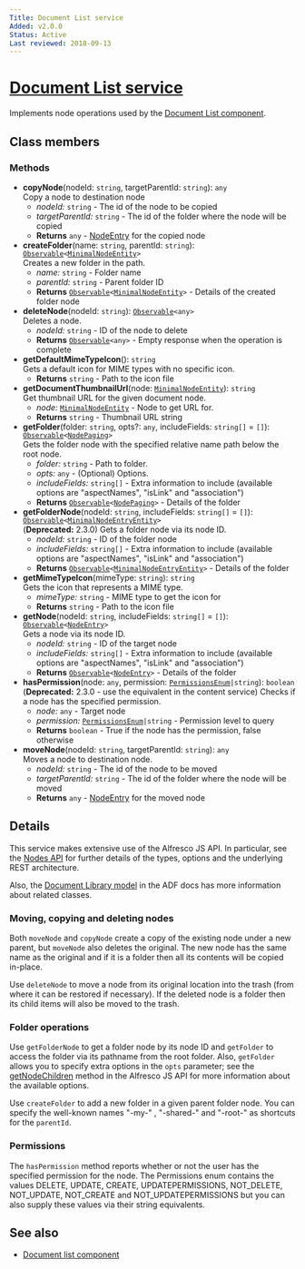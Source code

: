 ```yaml
---
Title: Document List service
Added: v2.0.0
Status: Active
Last reviewed: 2018-09-13
---
```


# [Document List service](../../lib/content-services/document-list/services/document-list.service.ts "Defined in document-list.service.ts")

Implements node operations used by the [Document List component](../content-services/document-list.component.md).

## Class members

### Methods

-   **copyNode**(nodeId: `string`, targetParentId: `string`): `any`<br/>
    Copy a node to destination node
    -   _nodeId:_ `string`  - The id of the node to be copied
    -   _targetParentId:_ `string`  - The id of the folder where the node will be copied
    -   **Returns** `any` - [NodeEntry](https://github.com/Alfresco/alfresco-js-api/blob/master/src/alfresco-core-rest-api/docs/NodeEntry.md) for the copied node
-   **createFolder**(name: `string`, parentId: `string`): [`Observable`](http://reactivex.io/documentation/observable.html)`<`[`MinimalNodeEntity`](../content-services/document-library.model.md)`>`<br/>
    Creates a new folder in the path.
    -   _name:_ `string`  - Folder name
    -   _parentId:_ `string`  - Parent folder ID
    -   **Returns** [`Observable`](http://reactivex.io/documentation/observable.html)`<`[`MinimalNodeEntity`](../content-services/document-library.model.md)`>` - Details of the created folder node
-   **deleteNode**(nodeId: `string`): [`Observable`](http://reactivex.io/documentation/observable.html)`<any>`<br/>
    Deletes a node.
    -   _nodeId:_ `string`  - ID of the node to delete
    -   **Returns** [`Observable`](http://reactivex.io/documentation/observable.html)`<any>` - Empty response when the operation is complete
-   **getDefaultMimeTypeIcon**(): `string`<br/>
    Gets a default icon for MIME types with no specific icon.
    -   **Returns** `string` - Path to the icon file
-   **getDocumentThumbnailUrl**(node: [`MinimalNodeEntity`](../content-services/document-library.model.md)): `string`<br/>
    Get thumbnail URL for the given document node.
    -   _node:_ [`MinimalNodeEntity`](../content-services/document-library.model.md)  - Node to get URL for.
    -   **Returns** `string` - Thumbnail URL string
-   **getFolder**(folder: `string`, opts?: `any`, includeFields: `string[]` = `[]`): [`Observable`](http://reactivex.io/documentation/observable.html)`<`[`NodePaging`](../../lib/content-services/document-list/models/document-library.model.ts)`>`<br/>
    Gets the folder node with the specified relative name path below the root node.
    -   _folder:_ `string`  - Path to folder.
    -   _opts:_ `any`  - (Optional) Options.
    -   _includeFields:_ `string[]`  - Extra information to include (available options are "aspectNames", "isLink" and "association")
    -   **Returns** [`Observable`](http://reactivex.io/documentation/observable.html)`<`[`NodePaging`](../../lib/content-services/document-list/models/document-library.model.ts)`>` - Details of the folder
-   **getFolderNode**(nodeId: `string`, includeFields: `string[]` = `[]`): [`Observable`](http://reactivex.io/documentation/observable.html)`<`[`MinimalNodeEntryEntity`](../content-services/document-library.model.md)`>`<br/>
    (**Deprecated:** 2.3.0) Gets a folder node via its node ID.
    -   _nodeId:_ `string`  - ID of the folder node
    -   _includeFields:_ `string[]`  - Extra information to include (available options are "aspectNames", "isLink" and "association")
    -   **Returns** [`Observable`](http://reactivex.io/documentation/observable.html)`<`[`MinimalNodeEntryEntity`](../content-services/document-library.model.md)`>` - Details of the folder
-   **getMimeTypeIcon**(mimeType: `string`): `string`<br/>
    Gets the icon that represents a MIME type.
    -   _mimeType:_ `string`  - MIME type to get the icon for
    -   **Returns** `string` - Path to the icon file
-   **getNode**(nodeId: `string`, includeFields: `string[]` = `[]`): [`Observable`](http://reactivex.io/documentation/observable.html)`<`[`NodeEntry`](https://github.com/Alfresco/alfresco-js-api/blob/master/src/alfresco-core-rest-api/docs/NodeEntry.md)`>`<br/>
    Gets a node via its node ID.
    -   _nodeId:_ `string`  - ID of the target node
    -   _includeFields:_ `string[]`  - Extra information to include (available options are "aspectNames", "isLink" and "association")
    -   **Returns** [`Observable`](http://reactivex.io/documentation/observable.html)`<`[`NodeEntry`](https://github.com/Alfresco/alfresco-js-api/blob/master/src/alfresco-core-rest-api/docs/NodeEntry.md)`>` - Details of the folder
-   **hasPermission**(node: `any`, permission: [`PermissionsEnum`](../../lib/core/models/permissions.enum.ts)`|string`): `boolean`<br/>
    (**Deprecated:** 2.3.0 - use the equivalent in the content service) Checks if a node has the specified permission.
    -   _node:_ `any`  - Target node
    -   _permission:_ [`PermissionsEnum`](../../lib/core/models/permissions.enum.ts)`|string`  - Permission level to query
    -   **Returns** `boolean` - True if the node has the permission, false otherwise
-   **moveNode**(nodeId: `string`, targetParentId: `string`): `any`<br/>
    Moves a node to destination node.
    -   _nodeId:_ `string`  - The id of the node to be moved
    -   _targetParentId:_ `string`  - The id of the folder where the node will be moved
    -   **Returns** `any` - [NodeEntry](https://github.com/Alfresco/alfresco-js-api/blob/master/src/alfresco-core-rest-api/docs/NodeEntry.md) for the moved node

## Details

This service makes extensive use of the Alfresco JS API. In particular,
see the
[Nodes API](https://github.com/Alfresco/alfresco-js-api/blob/master/src/alfresco-core-rest-api/docs/NodesApi.md#getNodeChildren)
for further details of the types, options and the underlying REST architecture.

Also, the [Document Library model](document-library.model.md) in the ADF docs has
more information about related classes.

### Moving, copying and deleting nodes

Both `moveNode` and `copyNode` create a copy of the existing node under a new
parent, but `moveNode` also deletes the original. The new node has the same
name as the original and if it is a folder then all its contents will be copied
in-place.

Use `deleteNode` to move a node from its original location into the trash (from
where it can be restored if necessary). If the deleted node is a folder then its
child items will also be moved to the trash.

### Folder operations

Use `getFolderNode` to get a folder node by its node ID and `getFolder` to access
the folder via its pathname from the root folder. Also, `getFolder` allows you to
specify extra options in the `opts` parameter; see the
[getNodeChildren](https://github.com/Alfresco/alfresco-js-api/blob/master/src/alfresco-core-rest-api/docs/NodesApi.md#getNodeChildren)
method in the Alfresco JS API for more information about the available options.

Use `createFolder` to add a new folder in a given parent folder node. You can
specify the well-known names "-my-" , "-shared-" and "-root-" as shortcuts for
the `parentId`.

### Permissions

The `hasPermission` method reports whether or not the user has the specified permission for the
node. The Permissions enum contains the values DELETE, UPDATE, CREATE, UPDATEPERMISSIONS, NOT_DELETE, NOT_UPDATE, NOT_CREATE and NOT_UPDATEPERMISSIONS but you can also supply these
values via their string equivalents.

## See also

-   [Document list component](document-list.component.md)
